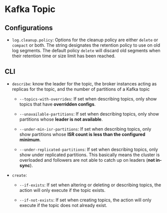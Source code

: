 # Kafka Topic

## Configurations

- `log.cleanup.policy`: Options for the cleanup policy are either `delete` or `compact` or both. The string designates the retention policy to use on old log segments. The default policy `delete` will discard old segments when their retention time or size limit has been reached.

## CLI

- `describe`: know the leader for the topic, the broker instances acting as replicas for the topic, and the number of partitions of a Kafka topic
    - `--topics-with-overrides`: If set when describing topics, only show topics that have __overridden configs__.

    - `--unavailable-partitions`: If set when describing topics, only show partitions whose __leader is not available__.

    - `--under-min-isr-partitions`: If set when describing topics, only show partitions whose __ISR count is less than the configured minimum__.

    - `--under-replicated-partitions`: If set when describing topics, only show under replicated partitions. This basically means the cluster is overloaded and followers are not able to catch up on leaders (__not in-sync__).

- `create`:
    - `--if-exists`: If set when altering or deleting or describing topics, the action will only execute if the topic exists.

    - `--if-not-exists`: If set when creating topics, the action will only execute if the topic does not already exist.

